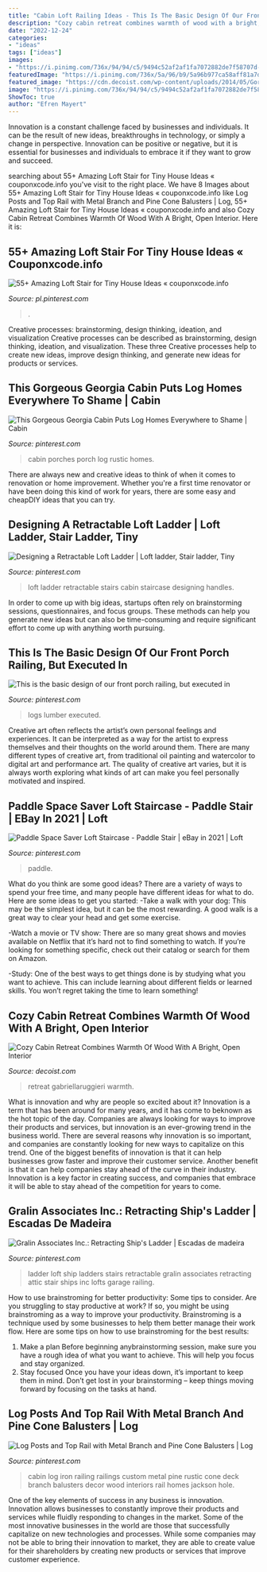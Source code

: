```yaml
---
title: "Cabin Loft Railing Ideas - This Is The Basic Design Of Our Front Porch Railing, But Executed In"
description: "Cozy cabin retreat combines warmth of wood with a bright, open interior"
date: "2022-12-24"
categories:
- "ideas"
tags: ["ideas"]
images:
- "https://i.pinimg.com/736x/94/94/c5/9494c52af2af1fa7072882de7f58707d--iron-railings-deck-railings.jpg"
featuredImage: "https://i.pinimg.com/736x/5a/96/b9/5a96b977ca58aff81a7de2e248033398--big-front-porches-cabin-porches.jpg"
featured_image: "https://cdn.decoist.com/wp-content/uploads/2014/05/Gorgeous-windows-frame-the-lovely-view-outside.jpg"
image: "https://i.pinimg.com/736x/94/94/c5/9494c52af2af1fa7072882de7f58707d--iron-railings-deck-railings.jpg"
ShowToc: true
author: "Efren Mayert"
---
```



Innovation is a constant challenge faced by businesses and individuals. It can be the result of new ideas, breakthroughs in technology, or simply a change in perspective. Innovation can be positive or negative, but it is essential for businesses and individuals to embrace it if they want to grow and succeed.

	

		
searching about 55+ Amazing Loft Stair for Tiny House Ideas « couponxcode.info you've visit to the right place. We have 8 Images about 55+ Amazing Loft Stair for Tiny House Ideas « couponxcode.info like Log Posts and Top Rail with Metal Branch and Pine Cone Balusters | Log, 55+ Amazing Loft Stair for Tiny House Ideas « couponxcode.info and also Cozy Cabin Retreat Combines Warmth Of Wood With A Bright, Open Interior. Here it is:
		
    
## 55+ Amazing Loft Stair For Tiny House Ideas « Couponxcode.info

<img loading=lazy src="https://i.pinimg.com/736x/8d/fc/74/8dfc74a2107a2c20b6b5587bef3efbad.jpg" onerror="this.onerror=null;this.src='https://tse3.mm.bing.net/th?id=OIP.Gyq1y7sLJuxCA-4fiX8D5QHaJ3&amp;pid=15.1';" alt="55+ Amazing Loft Stair for Tiny House Ideas « couponxcode.info">

_Source: pl.pinterest.com_

>. 

	

Creative processes: brainstorming, design thinking, ideation, and visualization
Creative processes can be described as brainstorming, design thinking, ideation, and visualization. These three Creative processes help to create new ideas, improve design thinking, and generate new ideas for products or services.

    
## This Gorgeous Georgia Cabin Puts Log Homes Everywhere To Shame | Cabin

<img loading=lazy src="https://i.pinimg.com/736x/5a/96/b9/5a96b977ca58aff81a7de2e248033398--big-front-porches-cabin-porches.jpg" onerror="this.onerror=null;this.src='https://tse2.mm.bing.net/th?id=OIP.PPa3Af2b7p4kHgImkNoDIgHaKT&amp;pid=15.1';" alt="This Gorgeous Georgia Cabin Puts Log Homes Everywhere to Shame | Cabin">

_Source: pinterest.com_

>cabin porches porch log rustic homes. 

	

There are always new and creative ideas to think of when it comes to renovation or home improvement. Whether you're a first time renovator or have been doing this kind of work for years, there are some easy and cheapDIY ideas that you can try.

    
## Designing A Retractable Loft Ladder | Loft Ladder, Stair Ladder, Tiny

<img loading=lazy src="https://i.pinimg.com/736x/2f/f0/86/2ff0869cbddfd618c8109b09253ea49f.jpg" onerror="this.onerror=null;this.src='https://tse2.mm.bing.net/th?id=OIP.NJbyD6vKFoI1GN6kav9A5gHaJ3&amp;pid=15.1';" alt="Designing a Retractable Loft Ladder | Loft ladder, Stair ladder, Tiny">

_Source: pinterest.com_

>loft ladder retractable stairs cabin staircase designing handles. 

	

In order to come up with big ideas, startups often rely on brainstorming sessions, questionnaires, and focus groups. These methods can help you generate new ideas but can also be time-consuming and require significant effort to come up with anything worth pursuing.

    
## This Is The Basic Design Of Our Front Porch Railing, But Executed In

<img loading=lazy src="https://i.pinimg.com/736x/5a/5c/84/5a5c84304881594b3837b91faa2f27ef.jpg" onerror="this.onerror=null;this.src='https://tse1.mm.bing.net/th?id=OIP.2nFDPZ6EsTUlvWc6amqRKwHaLF&amp;pid=15.1';" alt="This is the basic design of our front porch railing, but executed in">

_Source: pinterest.com_

>logs lumber executed. 

	

Creative art often reflects the artist’s own personal feelings and experiences. It can be interpreted as a way for the artist to express themselves and their thoughts on the world around them. There are many different types of creative art, from traditional oil painting and watercolor to digital art and performance art. The quality of creative art varies, but it is always worth exploring what kinds of art can make you feel personally motivated and inspired.

    
## Paddle Space Saver Loft Staircase - Paddle Stair | EBay In 2021 | Loft

<img loading=lazy src="https://i.pinimg.com/736x/7c/b4/05/7cb40570cf4a52fc6942b1624e3c2e3b.jpg" onerror="this.onerror=null;this.src='https://tse4.mm.bing.net/th?id=OIP.IXQ5nz9kf1qFmmk74H5zQgHaNK&amp;pid=15.1';" alt="Paddle Space Saver Loft Staircase - Paddle Stair | eBay in 2021 | Loft">

_Source: pinterest.com_

>paddle. 

	

What do you think are some good ideas?
There are a variety of ways to spend your free time, and many people have different ideas for what to do. Here are some ideas to get you started: 
-Take a walk with your dog: This may be the simplest idea, but it can be the most rewarding. A good walk is a great way to clear your head and get some exercise. 

-Watch a movie or TV show: There are so many great shows and movies available on Netflix that it’s hard not to find something to watch. If you’re looking for something specific, check out their catalog or search for them on Amazon. 

-Study: One of the best ways to get things done is by studying what you want to achieve. This can include learning about different fields or learned skills. You won’t regret taking the time to learn something!

    
## Cozy Cabin Retreat Combines Warmth Of Wood With A Bright, Open Interior

<img loading=lazy src="https://cdn.decoist.com/wp-content/uploads/2014/05/Gorgeous-windows-frame-the-lovely-view-outside.jpg" onerror="this.onerror=null;this.src='https://tse3.mm.bing.net/th?id=OIP.slVFboPUfcBVN2TBfIAtKQHaKp&amp;pid=15.1';" alt="Cozy Cabin Retreat Combines Warmth Of Wood With A Bright, Open Interior">

_Source: decoist.com_

>retreat gabriellaruggieri warmth. 

	

What is innovation and why are people so excited about it?
Innovation is a term that has been around for many years, and it has come to beknown as the hot topic of the day. Companies are always looking for ways to improve their products and services, but innovation is an ever-growing trend in the business world. There are several reasons why innovation is so important, and companies are constantly looking for new ways to capitalize on this trend. One of the biggest benefits of innovation is that it can help businesses grow faster and improve their customer service. Another benefit is that it can help companies stay ahead of the curve in their industry. Innovation is a key factor in creating success, and companies that embrace it will be able to stay ahead of the competition for years to come.

    
## Gralin Associates Inc.: Retracting Ship&#039;s Ladder | Escadas De Madeira

<img loading=lazy src="https://i.pinimg.com/736x/31/ec/61/31ec6127ff1dd32f51252fe675972893--ladders-ships.jpg" onerror="this.onerror=null;this.src='https://tse2.mm.bing.net/th?id=OIP.aKoZqpER_8lpDTFBvtUm_gHaNI&amp;pid=15.1';" alt="Gralin Associates Inc.: Retracting Ship&#039;s Ladder | Escadas de madeira">

_Source: pinterest.com_

>ladder loft ship ladders stairs retractable gralin associates retracting attic stair ships inc lofts garage railing. 

	

How to use brainstroming for better productivity: Some tips to consider.
Are you struggling to stay productive at work? If so, you might be using brainstroming as a way to improve your productivity. Brainstroming is a technique used by some businesses to help them better manage their work flow. Here are some tips on how to use brainstroming for the best results: 
1) Make a plan 
Before beginning anybrainstorming session, make sure you have a rough idea of what you want to achieve. This will help you focus and stay organized. 
2) Stay focused 
Once you have your ideas down, it’s important to keep them in mind. Don’t get lost in your brainstorming – keep things moving forward by focusing on the tasks at hand.

    
## Log Posts And Top Rail With Metal Branch And Pine Cone Balusters | Log

<img loading=lazy src="https://i.pinimg.com/736x/94/94/c5/9494c52af2af1fa7072882de7f58707d--iron-railings-deck-railings.jpg" onerror="this.onerror=null;this.src='https://tse2.mm.bing.net/th?id=OIP.AG3fVQJS3-2ilWr8SreeTwHaLO&amp;pid=15.1';" alt="Log Posts and Top Rail with Metal Branch and Pine Cone Balusters | Log">

_Source: pinterest.com_

>cabin log iron railing railings custom metal pine rustic cone deck branch balusters decor wood interiors rail homes jackson hole. 

	

One of the key elements of success in any business is innovation. Innovation allows businesses to constantly improve their products and services while fluidly responding to changes in the market. Some of the most innovative businesses in the world are those that successfully capitalize on new technologies and processes. While some companies may not be able to bring their innovation to market, they are able to create value for their shareholders by creating new products or services that improve customer experience.

